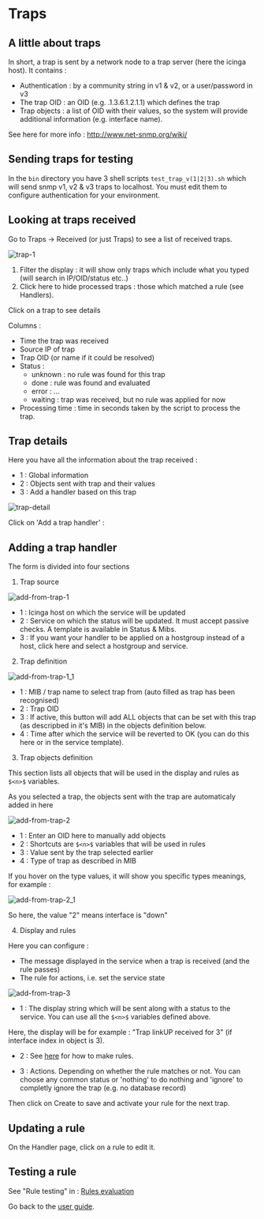 Traps
===============

A little about traps
---------------

In short, a trap is sent by a network node to a trap server (here the icinga host). It contains : 

* Authentication : by a community string in v1 & v2, or a user/password in v3
* The trap OID : an OID (e.g. .1.3.6.1.2.1.1) which defines the trap
* Trap objects : a list of OID with their values, so the system will provide additional information (e.g. interface name).

See here for more info : http://www.net-snmp.org/wiki/

Sending traps for testing
---------------

In the `bin` directory you have 3 shell scripts `test_trap_v(1|2|3).sh` which will send snmp v1, v2 & v3 traps to localhost. You must edit them to configure authentication for your environment. 

Looking at traps received
---------------

Go to Traps -> Received (or just Traps) to see a list of received traps.

![trap-1](img/Trap-rule-1.jpg)

1) Filter the display : it will show only traps which include what you typed (will search in IP/OID/status etc..)
2) Click here to hide processed traps : those which matched a rule (see Handlers). 

Click on a trap to see details

Columns : 
* Time the trap was received
* Source IP of trap
* Trap OID (or name if it could be resolved)
* Status : 
	* unknown : no rule was found for this trap
	* done : rule was found and evaluated
	* error : ...
	* waiting : trap was received, but no rule was applied for now
* Processing time : time in seconds taken by the script to process the trap.


Trap details
---------------

Here you have all the information about the trap received :
* 1 : Global information
* 2 : Objects sent with trap and their values
* 3 : Add a handler based on this trap

![trap-detail](img/trap-detail.jpg)

Click on 'Add a trap handler' : 


Adding a trap handler
---------------
	
The form is divided into four sections

1) Trap source  

![add-from-trap-1](img/add-from-trap-1.jpg)

* 1 : Icinga host on which the service will be updated
* 2 : Service on which the status will be updated. It must accept passive checks. A template is available in Status & Mibs.
* 3 : If you want your handler to be applied on a hostgroup instead of a host, click here and select a hostgroup and service.

2) Trap definition

![add-from-trap-1_1](img/add-from-trap-1_1.jpg)

* 1 : MIB / trap name to select trap from (auto filled as trap has been recognised)
* 2 : Trap OID
* 3 : If active, this button will add ALL objects that can be set with this trap (as descripbed in it's MIB) in the objects definition below.
* 4 : Time after which the service will be reverted to OK (you can do this here or in the service template).

3) Trap objects definition

This section lists all objects that will be used in the display and rules as `$<n>$` variables.

As you selected a trap, the objects sent with the trap are automaticaly added in here

![add-from-trap-2](img/add-from-trap-2.jpg)

* 1 : Enter an OID here to manually add objects
* 2 : Shortcuts are `$<n>$` variables that will be used in rules
* 3 : Value sent by the trap selected earlier
* 4 : Type of trap as described in MIB

If you hover on the type values, it will show you specific types meanings, for example : 

![add-from-trap-2_1](img/add-from-trap-2_1.jpg)

So here, the value "2" means interface is "down"

4) Display and rules

Here you can configure : 
* The message displayed in the service when a trap is received (and the rule passes)
* The rule for actions, i.e. set the service state

![add-from-trap-3](img/add-from-trap-3.jpg)

* 1 : The display string which will be sent along with a status to the service. You can use all the `$<n>$` variables defined above.

Here, the display will be for example : "Trap linkUP received for 3"
(if interface index in object is 3).

* 2 : See [here](08-rules-evaluation.md) for how to make rules.

* 3 : Actions. Depending on whether the rule matches or not. You can choose any common status or 'nothing' to do nothing and 'ignore' to completly ignore the trap (e.g. no database record)

Then click on Create to save and activate your rule for the next trap.


Updating a rule
---------------

On the Handler page, click on a rule to edit it.


Testing a rule
---------------

See "Rule testing" in : [Rules evaluation](08-rules-evaluation.md)


Go back to the [user guide](02-userguide.md).


